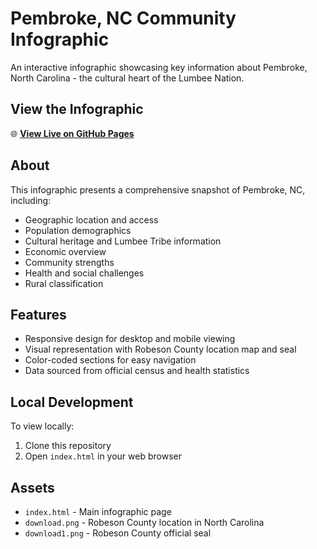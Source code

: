 # Pembroke, NC Community Infographic

An interactive infographic showcasing key information about Pembroke, North Carolina - the cultural heart of the Lumbee Nation.

## View the Infographic

🌐 **[View Live on GitHub Pages](https://dewwork23.github.io/Pembroke-Infographic/)**

## About

This infographic presents a comprehensive snapshot of Pembroke, NC, including:
- Geographic location and access
- Population demographics
- Cultural heritage and Lumbee Tribe information
- Economic overview
- Community strengths
- Health and social challenges
- Rural classification

## Features

- Responsive design for desktop and mobile viewing
- Visual representation with Robeson County location map and seal
- Color-coded sections for easy navigation
- Data sourced from official census and health statistics

## Local Development

To view locally:
1. Clone this repository
2. Open `index.html` in your web browser

## Assets

- `index.html` - Main infographic page
- `download.png` - Robeson County location in North Carolina
- `download1.png` - Robeson County official seal